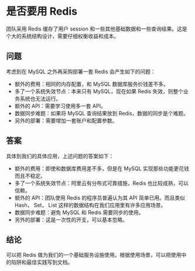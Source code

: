# 是否要用 Redis

团队采用 Redis 缓存了用户 session 和一些其他基础数据和一些查询结果。这是个大的系统结构设计，需要仔细权衡收益和成本。

## 问题

考虑到在 MySQL 之外再采购部署一套 Redis 会产生如下的问题：

- 额外的费用：相同的内存配置，和 MySQL 数据库服务价钱差不多。
- 多了一个系统失效节点：本来只有 MySQL，现在如果 Redis 失效，则整个业务系统也无法运行。
- 额外的 API：需要学习使用多一套 API。
- 数据同步难题：如果将 MySQL 查询结果放到 Redis，数据的同步是个难题。
- 另外的部署：需要增加一套账户和配置参数。

## 答案

具体到我们的具体应用，上述问题的答案如下：

- 额外的费用：即使和数据库费用差不多，但是在 MySQL 实现那些功能更花钱而且不稳定。
- 多了一个系统失效节点：阿里云有分布式可靠措施，Redis 也比较成熟，可以信赖。
- 额外的 API：团队使用 Redis 的程序员普遍认为其 API 简单已用。而且类似 Hash， Set， List 这样的数据结构在我们应用里有许多应用场景。
- 数据同步难题：避免 MySQL 和 Redis 需要同步的使用。
- 另外的部署：这是一次性的开支，可以基本忽略。

## 结论

可以把 Redis 做为我们的一个基础服务设施使用。根据使用场景，可以把使用中的陷阱和最佳实践写到文档。
